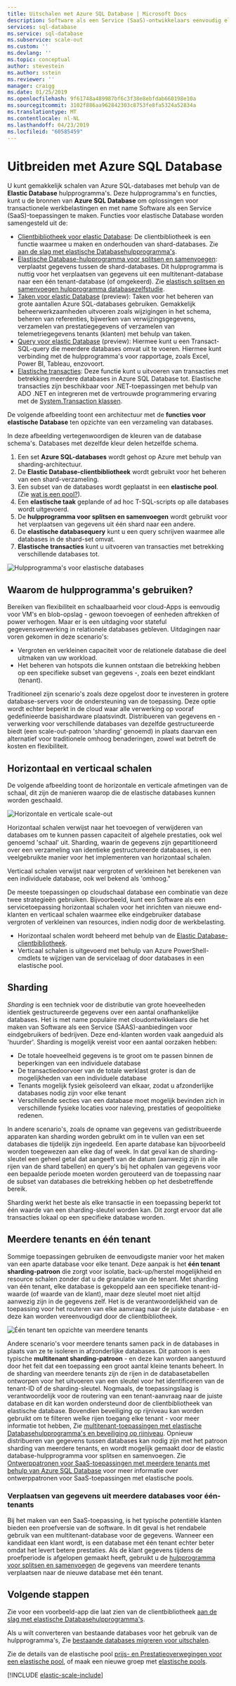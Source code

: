 ```yaml
---
title: Uitschalen met Azure SQL Database | Microsoft Docs
description: Software als een Service (SaaS)-ontwikkelaars eenvoudig elastische schaalbare databases kunt maken in de cloud met behulp van deze hulpprogramma 's
services: sql-database
ms.service: sql-database
ms.subservice: scale-out
ms.custom: ''
ms.devlang: ''
ms.topic: conceptual
author: stevestein
ms.author: sstein
ms.reviewer: ''
manager: craigg
ms.date: 01/25/2019
ms.openlocfilehash: 9f61748a489987bf6c3f38e8ebfdab660198e10a
ms.sourcegitcommit: 3102f886aa962842303c8753fe8fa5324a52834a
ms.translationtype: MT
ms.contentlocale: nl-NL
ms.lasthandoff: 04/23/2019
ms.locfileid: "60585459"
---
```

# <a name="scaling-out-with-azure-sql-database"></a>Uitbreiden met Azure SQL Database
U kunt gemakkelijk schalen van Azure SQL-databases met behulp van de **Elastic Database** hulpprogramma's. Deze hulpprogramma's en functies, kunt u de bronnen van **Azure SQL Database** om oplossingen voor transactionele werkbelastingen en met name Software als een Service (SaaS)-toepassingen te maken. Functies voor elastische Database worden samengesteld uit de:

* [Clientbibliotheek voor elastic Database](sql-database-elastic-database-client-library.md): De clientbibliotheek is een functie waarmee u maken en onderhouden van shard-databases.  Zie [aan de slag met elastische Databasehulpprogramma's](sql-database-elastic-scale-get-started.md).
* [Elastische Database-hulpprogramma voor splitsen en samenvoegen](sql-database-elastic-scale-overview-split-and-merge.md): verplaatst gegevens tussen de shard-databases. Dit hulpprogramma is nuttig voor het verplaatsen van gegevens uit een multitenant-database naar een één tenant-database (of omgekeerd). Zie [elastisch splitsen en samenvoegen hulpprogramma databasezelfstudie](sql-database-elastic-scale-configure-deploy-split-and-merge.md).
* [Taken voor elastic Database](sql-database-elastic-jobs-overview.md) (preview): Taken voor het beheren van grote aantallen Azure SQL-databases gebruiken. Gemakkelijk beheerwerkzaamheden uitvoeren zoals wijzigingen in het schema, beheren van referenties, bijwerken van verwijzingsgegevens, verzamelen van prestatiegegevens of verzamelen van telemetriegegevens tenants (klanten) met behulp van taken.
* [Query voor elastic Database](sql-database-elastic-query-overview.md) (preview): Hiermee kunt u een Transact-SQL-query die meerdere databases omvat uit te voeren. Hiermee kunt verbinding met de hulpprogramma's voor rapportage, zoals Excel, Power BI, Tableau, enzovoort.
* [Elastische transacties](sql-database-elastic-transactions-overview.md): Deze functie kunt u uitvoeren van transacties met betrekking meerdere databases in Azure SQL Database tot. Elastische transacties zijn beschikbaar voor .NET-toepassingen met behulp van ADO .NET en integreren met de vertrouwde programmering ervaring met de [System.Transaction klassen](https://msdn.microsoft.com/library/system.transactions.aspx).

De volgende afbeelding toont een architectuur met de **functies voor elastische Database** ten opzichte van een verzameling van databases.

In deze afbeelding vertegenwoordigen de kleuren van de database schema's. Databases met dezelfde kleur delen hetzelfde schema.

1. Een set **Azure SQL-databases** wordt gehost op Azure met behulp van sharding-architectuur.
2. De **Elastic Database-clientbibliotheek** wordt gebruikt voor het beheren van een shard-verzameling.
3. Een subset van de databases wordt geplaatst in een **elastische pool**. (Zie [wat is een pool?](sql-database-elastic-pool.md)).
4. Een **elastische taak** geplande of ad hoc T-SQL-scripts op alle databases wordt uitgevoerd.
5. De **hulpprogramma voor splitsen en samenvoegen** wordt gebruikt voor het verplaatsen van gegevens uit één shard naar een andere.
6. De **elastische databasequery** kunt u een query schrijven waarmee alle databases in de shard-set omvat.
7. **Elastische transacties** kunt u uitvoeren van transacties met betrekking verschillende databases tot. 

![Hulpprogramma's voor elastische databases][1]

## <a name="why-use-the-tools"></a>Waarom de hulpprogramma's gebruiken?
Bereiken van flexibiliteit en schaalbaarheid voor cloud-Apps is eenvoudig voor VM's en blob-opslag - gewoon toevoegen of eenheden aftrekken of power verhogen. Maar er is een uitdaging voor stateful gegevensverwerking in relationele databases gebleven. Uitdagingen naar voren gekomen in deze scenario's:

* Vergroten en verkleinen capaciteit voor de relationele database die deel uitmaken van uw workload.
* Het beheren van hotspots die kunnen ontstaan die betrekking hebben op een specifieke subset van gegevens -, zoals een bezet eindklant (tenant).

Traditioneel zijn scenario's zoals deze opgelost door te investeren in grotere database-servers voor de ondersteuning van de toepassing. Deze optie wordt echter beperkt in de cloud waar alle verwerking op vooraf gedefinieerde basishardware plaatsvindt. Distribueren van gegevens en -verwerking voor verschillende databases van dezelfde gestructureerde biedt (een scale-out-patroon 'sharding' genoemd) in plaats daarvan een alternatief voor traditionele omhoog benaderingen, zowel wat betreft de kosten en flexibiliteit.

## <a name="horizontal-and-vertical-scaling"></a>Horizontaal en verticaal schalen
De volgende afbeelding toont de horizontale en verticale afmetingen van de schaal, dit zijn de manieren waarop die de elastische databases kunnen worden geschaald.

![Horizontale en verticale scale-out][2]

Horizontaal schalen verwijst naar het toevoegen of verwijderen van databases om te kunnen passen capaciteit of algehele prestaties, ook wel genoemd 'schaal' uit. Sharding, waarin de gegevens zijn gepartitioneerd over een verzameling van identieke gestructureerde databases, is een veelgebruikte manier voor het implementeren van horizontaal schalen.  

Verticaal schalen verwijst naar vergroten of verkleinen het berekenen van een individuele database, ook wel bekend als 'omhoog."

De meeste toepassingen op cloudschaal database een combinatie van deze twee strategieën gebruiken. Bijvoorbeeld, kunt een Software als een servicetoepassing horizontaal schalen voor het inrichten van nieuwe end-klanten en verticaal schalen waarmee elke eindgebruiker database vergroten of verkleinen van resources, indien nodig door de werkbelasting.

* Horizontaal schalen wordt beheerd met behulp van de [Elastic Database-clientbibliotheek](sql-database-elastic-database-client-library.md).
* Verticaal schalen is uitgevoerd met behulp van Azure PowerShell-cmdlets te wijzigen van de servicelaag of door databases in een elastische pool.

## <a name="sharding"></a>Sharding
*Sharding* is een techniek voor de distributie van grote hoeveelheden identiek gestructureerde gegevens over een aantal onafhankelijke databases. Het is met name populaire met cloudontwikkelaars die het maken van Software als een Service (SAAS)-aanbiedingen voor eindgebruikers of bedrijven. Deze end-klanten worden vaak aangeduid als 'huurder'. Sharding is mogelijk vereist voor een aantal oorzaken hebben:  

* De totale hoeveelheid gegevens is te groot om te passen binnen de beperkingen van een individuele database
* De transactiedoorvoer van de totale werklast groter is dan de mogelijkheden van een individuele database
* Tenants mogelijk fysiek geïsoleerd van elkaar, zodat u afzonderlijke databases nodig zijn voor elke tenant
* Verschillende secties van een database moet mogelijk bevinden zich in verschillende fysieke locaties voor naleving, prestaties of geopolitieke redenen.

In andere scenario's, zoals de opname van gegevens van gedistribueerde apparaten kan sharding worden gebruikt om in te vullen van een set databases die tijdelijk zijn ingedeeld. Een aparte database kan bijvoorbeeld worden toegewezen aan elke dag of week. In dat geval kan de sharding-sleutel een geheel getal dat aangeeft van de datum (aanwezig zijn in alle rijen van de shard tabellen) en query's bij het ophalen van gegevens voor een bepaalde periode moeten worden gerouteerd van de toepassing naar de subset van databases die betrekking hebben op het desbetreffende bereik.

Sharding werkt het beste als elke transactie in een toepassing beperkt tot één waarde van een sharding-sleutel worden kan. Dit zorgt ervoor dat alle transacties lokaal op een specifieke database worden.

## <a name="multi-tenant-and-single-tenant"></a>Meerdere tenants en één tenant
Sommige toepassingen gebruiken de eenvoudigste manier voor het maken van een aparte database voor elke tenant. Deze aanpak is het **één tenant sharding-patroon** die zorgt voor isolatie, back-up/herstel mogelijkheid en resource schalen zonder dat u de granulatie van de tenant. Met sharding van één tenant, elke database is gekoppeld aan een specifieke tenant-id-waarde (of waarde van de klant), maar deze sleutel moet niet altijd aanwezig zijn in de gegevens zelf. Het is de verantwoordelijkheid van de toepassing voor het routeren van elke aanvraag naar de juiste database - en deze kan worden vereenvoudigd door de clientbibliotheek.

![Één tenant ten opzichte van meerdere tenants][4]

Andere scenario's voor meerdere tenants samen pack in de databases in plaats van ze te isoleren in afzonderlijke databases. Dit patroon is een typische **multitenant sharding-patroon** - en deze kan worden aangestuurd door het feit dat een toepassing een groot aantal kleine tenants beheert. In de sharding van meerdere tenants zijn de rijen in de databasetabellen ontworpen voor het uitvoeren van een sleutel voor het identificeren van de tenant-ID of de sharding-sleutel. Nogmaals, de toepassingslaag is verantwoordelijk voor de routering van een tenant-aanvraag naar de juiste database en dit kan worden ondersteund door de clientbibliotheek van elastische database. Bovendien beveiliging op rijniveau kan worden gebruikt om te filteren welke rijen toegang elke tenant - voor meer informatie tot hebben, Zie [multitenant-toepassingen met elastische Databasehulpprogramma's en beveiliging op rijniveau](sql-database-elastic-tools-multi-tenant-row-level-security.md). Opnieuw distribueren van gegevens tussen databases kan nodig zijn met het patroon sharding van meerdere tenants, en wordt mogelijk gemaakt door de elastic database-hulpprogramma voor splitsen en samenvoegen. Zie [Ontwerppatronen voor SaaS-toepassingen met meerdere tenants met behulp van Azure SQL Database](sql-database-design-patterns-multi-tenancy-saas-applications.md) voor meer informatie over ontwerppatronen voor SaaS-toepassingen met elastische pools.

### <a name="move-data-from-multiple-to-single-tenancy-databases"></a>Verplaatsen van gegevens uit meerdere databases voor één-tenants
Bij het maken van een SaaS-toepassing, is het typische potentiële klanten bieden een proefversie van de software. In dit geval is het rendabele gebruik van een multitenant-database voor de gegevens. Wanneer een kandidaat een klant wordt, is een database met één tenant echter beter omdat het levert betere prestaties. Als de klant gegevens tijdens de proefperiode is afgelopen gemaakt heeft, gebruikt u de [hulpprogramma voor splitsen en samenvoegen](sql-database-elastic-scale-overview-split-and-merge.md) de gegevens van meerdere tenants verplaatsen naar de nieuwe database met één tenant.

## <a name="next-steps"></a>Volgende stappen
Zie voor een voorbeeld-app die laat zien van de clientbibliotheek [aan de slag met elastische Databasehulpprogramma's](sql-database-elastic-scale-get-started.md).

Als u wilt converteren van bestaande databases voor het gebruik van de hulpprogramma's, Zie [bestaande databases migreren voor uitschalen](sql-database-elastic-convert-to-use-elastic-tools.md).

Zie de details van de elastische pool [prijs- en Prestatieoverwegingen voor een elastische pool](sql-database-elastic-pool.md), of maak een nieuwe groep met [elastische pools](sql-database-elastic-pool-manage-portal.md).  

[!INCLUDE [elastic-scale-include](../../includes/elastic-scale-include.md)]

<!--Anchors-->
<!--Image references-->
[1]:./media/sql-database-elastic-scale-introduction/tools.png
[2]:./media/sql-database-elastic-scale-introduction/h_versus_vert.png
[3]:./media/sql-database-elastic-scale-introduction/overview.png
[4]:./media/sql-database-elastic-scale-introduction/single_v_multi_tenant.png

